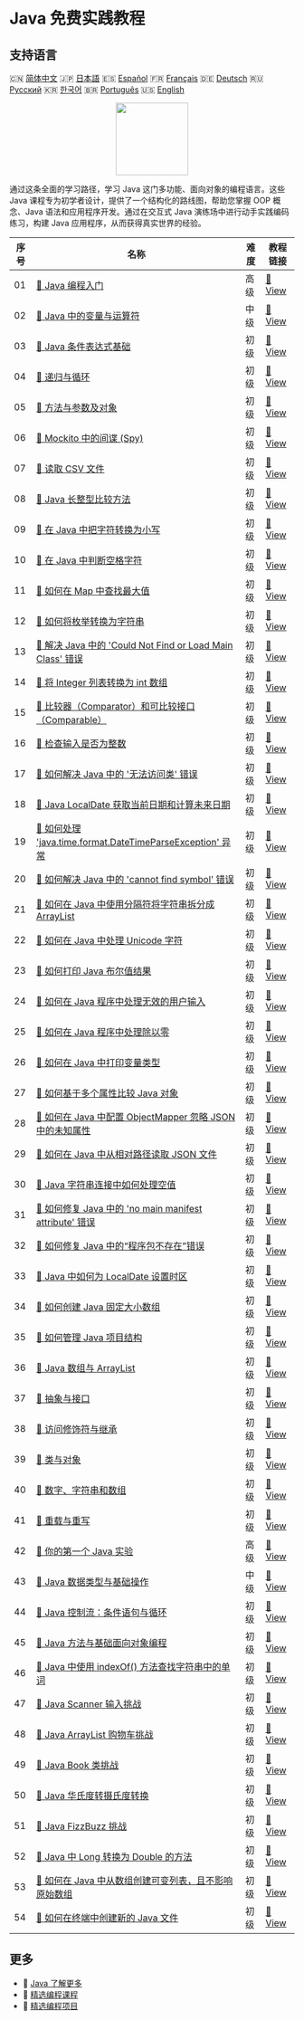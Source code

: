 # Java 免费实践教程

## 支持语言

🇨🇳 [简体中文](README_zh.md) 🇯🇵 [日本語](README_ja.md) 🇪🇸 [Español](README_es.md) 🇫🇷 [Français](README_fr.md) 🇩🇪 [Deutsch](README_de.md) 🇷🇺 [Русский](README_ru.md) 🇰🇷 [한국어](README_ko.md) 🇧🇷 [Português](README_pt.md) 🇺🇸 [English](README.md) 

<div align="center">
<img width="128px" src="https://file.labex.io/path/vBtgM8cNsQFn.png">
</div>

通过这条全面的学习路径，学习 Java 这门多功能、面向对象的编程语言。这些 Java 课程专为初学者设计，提供了一个结构化的路线图，帮助您掌握 OOP 概念、Java 语法和应用程序开发。通过在交互式 Java 演练场中进行动手实践编码练习，构建 Java 应用程序，从而获得真实世界的经验。

|   序号 | 名称                                                                                                                                                                                   | 难度   | 教程链接                                                                                                                                 |
|--------|----------------------------------------------------------------------------------------------------------------------------------------------------------------------------------------|--------|------------------------------------------------------------------------------------------------------------------------------------------|
|     01 | [📖 Java 编程入门](https://labex.io/zh/tutorials/java-introduction-to-java-programming-178546)                                                                                         | 高级   | [🔗 View](https://labex.io/zh/tutorials/java-introduction-to-java-programming-178546)                                                    |
|     02 | [📖 Java 中的变量与运算符](https://labex.io/zh/tutorials/java-variables-and-operators-in-java-178553)                                                                                  | 中级   | [🔗 View](https://labex.io/zh/tutorials/java-variables-and-operators-in-java-178553)                                                     |
|     03 | [📖 Java 条件表达式基础](https://labex.io/zh/tutorials/java-java-conditional-expressions-fundamentals-178545)                                                                          | 初级   | [🔗 View](https://labex.io/zh/tutorials/java-java-conditional-expressions-fundamentals-178545)                                           |
|     04 | [📖 递归与循环](https://labex.io/zh/tutorials/java-recursion-and-loops-178552)                                                                                                         | 初级   | [🔗 View](https://labex.io/zh/tutorials/java-recursion-and-loops-178552)                                                                 |
|     05 | [📖 方法与参数及对象](https://labex.io/zh/tutorials/java-methods-parameters-and-object-178547)                                                                                         | 初级   | [🔗 View](https://labex.io/zh/tutorials/java-methods-parameters-and-object-178547)                                                       |
|     06 | [📖 Mockito 中的间谍 (Spy)](https://labex.io/zh/tutorials/java-spy-in-mockito-117989)                                                                                                  | 初级   | [🔗 View](https://labex.io/zh/tutorials/java-spy-in-mockito-117989)                                                                      |
|     07 | [📖 读取 CSV 文件](https://labex.io/zh/tutorials/java-reading-a-csv-file-117982)                                                                                                       | 初级   | [🔗 View](https://labex.io/zh/tutorials/java-reading-a-csv-file-117982)                                                                  |
|     08 | [📖 Java 长整型比较方法](https://labex.io/zh/tutorials/java-java-long-compare-method-117868)                                                                                           | 初级   | [🔗 View](https://labex.io/zh/tutorials/java-java-long-compare-method-117868)                                                            |
|     09 | [📖 在 Java 中把字符转换为小写](https://labex.io/zh/tutorials/java-convert-character-to-lowercase-in-java-117580)                                                                      | 初级   | [🔗 View](https://labex.io/zh/tutorials/java-convert-character-to-lowercase-in-java-117580)                                              |
|     10 | [📖 在 Java 中判断空格字符](https://labex.io/zh/tutorials/java-determining-space-characters-in-java-117547)                                                                            | 初级   | [🔗 View](https://labex.io/zh/tutorials/java-determining-space-characters-in-java-117547)                                                |
|     11 | [📖 如何在 Map 中查找最大值](https://labex.io/zh/tutorials/java-how-to-find-maximum-value-map-117436)                                                                                  | 初级   | [🔗 View](https://labex.io/zh/tutorials/java-how-to-find-maximum-value-map-117436)                                                       |
|     12 | [📖 如何将枚举转换为字符串](https://labex.io/zh/tutorials/java-how-to-convert-enum-to-string-117421)                                                                                   | 初级   | [🔗 View](https://labex.io/zh/tutorials/java-how-to-convert-enum-to-string-117421)                                                       |
|     13 | [📖 解决 Java 中的 'Could Not Find or Load Main Class' 错误](https://labex.io/zh/tutorials/java-resolving-could-not-find-or-load-main-class-error-in-java-117401)                      | 初级   | [🔗 View](https://labex.io/zh/tutorials/java-resolving-could-not-find-or-load-main-class-error-in-java-117401)                           |
|     14 | [📖 将 Integer 列表转换为 int 数组](https://labex.io/zh/tutorials/java-convert-integer-list-to-int-array-117397)                                                                       | 初级   | [🔗 View](https://labex.io/zh/tutorials/java-convert-integer-list-to-int-array-117397)                                                   |
|     15 | [📖 比较器（Comparator）和可比较接口（Comparable）](https://labex.io/zh/tutorials/java-comparator-and-comparable-117394)                                                               | 初级   | [🔗 View](https://labex.io/zh/tutorials/java-comparator-and-comparable-117394)                                                           |
|     16 | [📖 检查输入是否为整数](https://labex.io/zh/tutorials/java-check-if-input-is-integer-117391)                                                                                           | 初级   | [🔗 View](https://labex.io/zh/tutorials/java-check-if-input-is-integer-117391)                                                           |
|     17 | [📖 如何解决 Java 中的 '无法访问类' 错误](https://labex.io/zh/tutorials/java-how-to-resolve-cannot-access-class-error-417323)                                                          | 初级   | [🔗 View](https://labex.io/zh/tutorials/java-how-to-resolve-cannot-access-class-error-417323)                                            |
|     18 | [📖 Java LocalDate 获取当前日期和计算未来日期](https://labex.io/zh/tutorials/java-how-to-get-the-current-date-and-next-date-using-localdate-in-java-414036)                            | 初级   | [🔗 View](https://labex.io/zh/tutorials/java-how-to-get-the-current-date-and-next-date-using-localdate-in-java-414036)                   |
|     19 | [📖 如何处理 'java.time.format.DateTimeParseException' 异常](https://labex.io/zh/tutorials/java-how-to-handle-java-time-format-datetimeparseexception-417320)                          | 初级   | [🔗 View](https://labex.io/zh/tutorials/java-how-to-handle-java-time-format-datetimeparseexception-417320)                               |
|     20 | [📖 如何解决 Java 中的 'cannot find symbol' 错误](https://labex.io/zh/tutorials/java-how-to-resolve-cannot-find-symbol-error-in-java-415709)                                           | 初级   | [🔗 View](https://labex.io/zh/tutorials/java-how-to-resolve-cannot-find-symbol-error-in-java-415709)                                     |
|     21 | [📖 如何在 Java 中使用分隔符将字符串拆分成 ArrayList](https://labex.io/zh/tutorials/java-how-to-split-a-string-into-an-arraylist-using-a-delimiter-in-java-415655)                     | 初级   | [🔗 View](https://labex.io/zh/tutorials/java-how-to-split-a-string-into-an-arraylist-using-a-delimiter-in-java-415655)                   |
|     22 | [📖 如何在 Java 中处理 Unicode 字符](https://labex.io/zh/tutorials/java-how-to-work-with-unicode-characters-in-java-414959)                                                            | 初级   | [🔗 View](https://labex.io/zh/tutorials/java-how-to-work-with-unicode-characters-in-java-414959)                                         |
|     23 | [📖 如何打印 Java 布尔值结果](https://labex.io/zh/tutorials/java-how-to-print-a-java-boolean-result-414108)                                                                            | 初级   | [🔗 View](https://labex.io/zh/tutorials/java-how-to-print-a-java-boolean-result-414108)                                                  |
|     24 | [📖 如何在 Java 程序中处理无效的用户输入](https://labex.io/zh/tutorials/java-how-to-handle-invalid-user-input-in-a-java-program-414054)                                                | 初级   | [🔗 View](https://labex.io/zh/tutorials/java-how-to-handle-invalid-user-input-in-a-java-program-414054)                                  |
|     25 | [📖 如何在 Java 程序中处理除以零](https://labex.io/zh/tutorials/java-how-to-handle-division-by-zero-in-java-programs-414047)                                                           | 初级   | [🔗 View](https://labex.io/zh/tutorials/java-how-to-handle-division-by-zero-in-java-programs-414047)                                     |
|     26 | [📖 如何在 Java 中打印变量类型](https://labex.io/zh/tutorials/java-how-to-print-variable-type-in-java-421459)                                                                          | 初级   | [🔗 View](https://labex.io/zh/tutorials/java-how-to-print-variable-type-in-java-421459)                                                  |
|     27 | [📖 如何基于多个属性比较 Java 对象](https://labex.io/zh/tutorials/java-how-to-compare-java-objects-based-on-multiple-attributes-417392)                                                | 初级   | [🔗 View](https://labex.io/zh/tutorials/java-how-to-compare-java-objects-based-on-multiple-attributes-417392)                            |
|     28 | [📖 如何在 Java 中配置 ObjectMapper 忽略 JSON 中的未知属性](https://labex.io/zh/tutorials/java-how-to-configure-objectmapper-to-ignore-unknown-properties-in-json-in-java-417583)      | 初级   | [🔗 View](https://labex.io/zh/tutorials/java-how-to-configure-objectmapper-to-ignore-unknown-properties-in-json-in-java-417583)          |
|     29 | [📖 如何在 Java 中从相对路径读取 JSON 文件](https://labex.io/zh/tutorials/java-how-to-read-json-file-from-relative-path-in-java-417587)                                                | 初级   | [🔗 View](https://labex.io/zh/tutorials/java-how-to-read-json-file-from-relative-path-in-java-417587)                                    |
|     30 | [📖 Java 字符串连接中如何处理空值](https://labex.io/zh/tutorials/java-how-to-handle-null-values-when-joining-java-strings-417590)                                                      | 初级   | [🔗 View](https://labex.io/zh/tutorials/java-how-to-handle-null-values-when-joining-java-strings-417590)                                 |
|     31 | [📖 如何修复 Java 中的 'no main manifest attribute' 错误](https://labex.io/zh/tutorials/java-how-to-fix-no-main-manifest-attribute-error-in-java-417707)                               | 初级   | [🔗 View](https://labex.io/zh/tutorials/java-how-to-fix-no-main-manifest-attribute-error-in-java-417707)                                 |
|     32 | [📖 如何修复 Java 中的“程序包不存在”错误](https://labex.io/zh/tutorials/java-how-to-fix-package-does-not-exist-error-in-java-417708)                                                   | 初级   | [🔗 View](https://labex.io/zh/tutorials/java-how-to-fix-package-does-not-exist-error-in-java-417708)                                     |
|     33 | [📖 Java 中如何为 LocalDate 设置时区](https://labex.io/zh/tutorials/java-how-to-set-time-zone-for-localdate-in-java-417752)                                                            | 初级   | [🔗 View](https://labex.io/zh/tutorials/java-how-to-set-time-zone-for-localdate-in-java-417752)                                          |
|     34 | [📖 如何创建 Java 固定大小数组](https://labex.io/zh/tutorials/java-how-to-create-java-arrays-with-fixed-size-418028)                                                                   | 初级   | [🔗 View](https://labex.io/zh/tutorials/java-how-to-create-java-arrays-with-fixed-size-418028)                                           |
|     35 | [📖 如何管理 Java 项目结构](https://labex.io/zh/tutorials/java-how-to-manage-java-project-structure-419476)                                                                            | 初级   | [🔗 View](https://labex.io/zh/tutorials/java-how-to-manage-java-project-structure-419476)                                                |
|     36 | [📖 Java 数组与 ArrayList](https://labex.io/zh/tutorials/java-java-arrays-and-arraylists-413820)                                                                                       | 初级   | [🔗 View](https://labex.io/zh/tutorials/java-java-arrays-and-arraylists-413820)                                                          |
|     37 | [📖 抽象与接口](https://labex.io/zh/tutorials/java-abstraction-and-interface-178542)                                                                                                   | 初级   | [🔗 View](https://labex.io/zh/tutorials/java-abstraction-and-interface-178542)                                                           |
|     38 | [📖 访问修饰符与继承](https://labex.io/zh/tutorials/java-access-modifiers-and-inheritance-178543)                                                                                      | 初级   | [🔗 View](https://labex.io/zh/tutorials/java-access-modifiers-and-inheritance-178543)                                                    |
|     39 | [📖 类与对象](https://labex.io/zh/tutorials/java-class-and-object-178544)                                                                                                              | 初级   | [🔗 View](https://labex.io/zh/tutorials/java-class-and-object-178544)                                                                    |
|     40 | [📖 数字、字符串和数组](https://labex.io/zh/tutorials/java-number-string-and-array-178548)                                                                                             | 初级   | [🔗 View](https://labex.io/zh/tutorials/java-number-string-and-array-178548)                                                             |
|     41 | [📖 重载与重写](https://labex.io/zh/tutorials/java-overloading-and-overriding-178549)                                                                                                  | 初级   | [🔗 View](https://labex.io/zh/tutorials/java-overloading-and-overriding-178549)                                                          |
|     42 | [📖 你的第一个 Java 实验](https://labex.io/zh/tutorials/java-your-first-java-lab-411751)                                                                                               | 高级   | [🔗 View](https://labex.io/zh/tutorials/java-your-first-java-lab-411751)                                                                 |
|     43 | [📖 Java 数据类型与基础操作](https://labex.io/zh/tutorials/java-java-data-types-and-basic-operations-413744)                                                                           | 中级   | [🔗 View](https://labex.io/zh/tutorials/java-java-data-types-and-basic-operations-413744)                                                |
|     44 | [📖 Java 控制流：条件语句与循环](https://labex.io/zh/tutorials/java-java-control-flow-conditionals-and-loops-413751)                                                                   | 初级   | [🔗 View](https://labex.io/zh/tutorials/java-java-control-flow-conditionals-and-loops-413751)                                            |
|     45 | [📖 Java 方法与基础面向对象编程](https://labex.io/zh/tutorials/java-java-methods-and-basic-object-oriented-programming-413809)                                                         | 初级   | [🔗 View](https://labex.io/zh/tutorials/java-java-methods-and-basic-object-oriented-programming-413809)                                  |
|     46 | [📖 Java 中使用 indexOf() 方法查找字符串中的单词](https://labex.io/zh/tutorials/java-how-to-find-a-word-in-a-java-string-using-the-indexof-method-414025)                              | 初级   | [🔗 View](https://labex.io/zh/tutorials/java-how-to-find-a-word-in-a-java-string-using-the-indexof-method-414025)                        |
|     47 | [📖 Java Scanner 输入挑战](https://labex.io/zh/tutorials/java-java-scanner-input-challenge-413835)                                                                                     | 初级   | [🔗 View](https://labex.io/zh/tutorials/java-java-scanner-input-challenge-413835)                                                        |
|     48 | [📖 Java ArrayList 购物车挑战](https://labex.io/zh/tutorials/java-java-arraylist-shopping-cart-challenge-413849)                                                                       | 初级   | [🔗 View](https://labex.io/zh/tutorials/java-java-arraylist-shopping-cart-challenge-413849)                                              |
|     49 | [📖 Java Book 类挑战](https://labex.io/zh/tutorials/java-java-book-class-challenge-413850)                                                                                             | 初级   | [🔗 View](https://labex.io/zh/tutorials/java-java-book-class-challenge-413850)                                                           |
|     50 | [📖 Java 华氏度转摄氏度转换](https://labex.io/zh/tutorials/java-java-fahrenheit-to-celsius-conversion-413851)                                                                          | 初级   | [🔗 View](https://labex.io/zh/tutorials/java-java-fahrenheit-to-celsius-conversion-413851)                                               |
|     51 | [📖 Java FizzBuzz 挑战](https://labex.io/zh/tutorials/java-java-fizzbuzz-challenge-413852)                                                                                             | 初级   | [🔗 View](https://labex.io/zh/tutorials/java-java-fizzbuzz-challenge-413852)                                                             |
|     52 | [📖 Java 中 Long 转换为 Double 的方法](https://labex.io/zh/tutorials/java-how-to-convert-a-long-to-a-double-in-java-413969)                                                            | 初级   | [🔗 View](https://labex.io/zh/tutorials/java-how-to-convert-a-long-to-a-double-in-java-413969)                                           |
|     53 | [📖 如何在 Java 中从数组创建可变列表，且不影响原始数组](https://labex.io/zh/tutorials/java-how-to-create-a-mutable-list-from-a-java-array-without-affecting-the-original-array-413983) | 初级   | [🔗 View](https://labex.io/zh/tutorials/java-how-to-create-a-mutable-list-from-a-java-array-without-affecting-the-original-array-413983) |
|     54 | [📖 如何在终端中创建新的 Java 文件](https://labex.io/zh/tutorials/java-how-to-create-a-new-java-file-in-the-terminal-413984)                                                           | 初级   | [🔗 View](https://labex.io/zh/tutorials/java-how-to-create-a-new-java-file-in-the-terminal-413984)                                       |

## 更多

- 🔗 [Java 了解更多](https://labex.io/zh/skilltrees/java)
- 🔗 [精选编程课程](https://github.com/labex-labs/awesome-programming-courses)
- 🔗 [精选编程项目](https://github.com/labex-labs/awesome-programming-projects)

